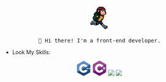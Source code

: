 <p align="center">
  <img src="/images/run.gif" width="65px">
  <br><br>
  <samp>
    👋 Hi there! I'm a front-end developer.
  </samp>
</p>

- Look My Skills:

<div align="center">
  <img src='/images/c++.svg' width='35'/>
  <img src='/images/csharp.svg' width='40'/>
  <img src='https://xesque.rocketseat.dev/platform/tech/c.svg' width='40'/>
  <img src='https://xesque.rocketseat.dev/platform/tech/javascript.svg' width='40'/>
</div>
